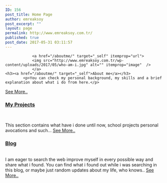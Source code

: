 ```yaml
---
ID: 156
post_title: Home Page
author: emreaksoy
post_excerpt: ""
layout: page
permalink: http://www.emreaksoy.com.tr/
published: true
post_date: 2017-05-31 03:11:57
---
```

<pre><code>            &lt;a href="/aboutme/" target="_self" itemprop="url"&gt;
            &lt;img src="http://www.emreaksoy.com.tr/wp-content/uploads/2017/05/who-am-i.jpg" alt="" itemprop="image"  /&gt;
            &lt;/a&gt;
&lt;h3&gt;&lt;a href="/aboutme/" target="_self"&gt;About me&lt;/a&gt;&lt;/h3&gt;        
        &lt;p&gt;You can check my personal background, my skills and a brief explanation about what i do from here.&lt;/p&gt;
</code></pre>

<a href="/aboutme/" target="_self">See More..</a><br />
                <a href="/projects/" target="_self" itemprop="url">
                <img src="http://www.emreaksoy.com.tr/wp-content/uploads/2017/05/Computing_programming_and_coding_in_schools.jpg" alt="" itemprop="image"  />
                </a>
    <h3><a href="/projects/" target="_self">My Projects</a></h3><br />
            <p>This section contains what have i done until now, school projects personal avocations and such...
<a href="/projects/" target="_self">See More..</a><br />
                <a href="/blog/" target="_self" itemprop="url">
                <img src="http://www.emreaksoy.com.tr/wp-content/uploads/2017/05/iStock_000015286795Medium.jpg" alt="" itemprop="image"  />
                </a>
    <h3><a href="/blog/" target="_self">Blog</a></h3><br />
            I am eager to search the web improve myself in every possible way and share what i found. You can find what i found out while i was searching in this blog, or maybe just random updates about my life, who knows..
<a href="/blog/" target="_self">See More..</a></p>